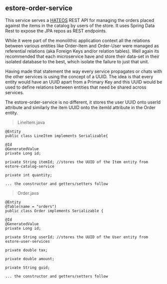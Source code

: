 
## estore-order-service

This service serves a [HATEOS](https://spring.io/understanding/HATEOAS) REST API for managing the orders placed against the items in the catalog by users of the store. It uses Spring Data Rest to expose the JPA repos as REST endpoints.

While it were part of the monolithic application context all the relations between various entities like Order-Item and Order-User were managed as referential relations (aka Foreign Keys and/or relation tables). Well again its recommended that each microservice have and store their data-set in their isolated database to the best, which isolate the failure to just that unit. 

Having made that statement the way every service propagates or chats with the other services is using the concept of a UUID. The idea is that every entity would have an UUID apart from a Primary Key and this UUID would be used to define relations between entities that need be shared across services. 

The estore-order-service is no different, it stores the user UUID onto userId attribute and similarly the item UUID onto the itemId attribute in the Order entity.

> LineItem.java

    @Entity
	public class LineItem implements Serializable{

    @Id
    @GeneratedValue
    private Long id;

    private String itemId; //stores the UUID of the Item entity from estore-catalog-service

    private int quantity;
    
    ... the constructor and getters/setters follow

> Order.java

    @Entity
	@Table(name = "orders")
	public class Order implements Serializable {

    @Id
    @GeneratedValue
    private Long id;

    private String userId; //stores the UUID of the User entity from estore-user-services

    private double tax;

    private double amount;

    private String guid;
    
    ... the constructor and getters/setters follow


